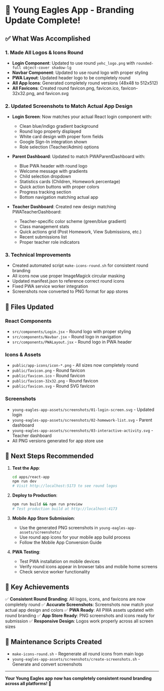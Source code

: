 # 🎨 Young Eagles App - Branding Update Complete! 

## ✅ What Was Accomplished

### 1. **Made All Logos & Icons Round**
- **Login Component**: Updated to use round `yehc_logo.png` with `rounded-full object-cover shadow-lg`
- **Navbar Component**: Updated to use round logo with proper styling
- **PWA Layout**: Updated header logo to be completely round
- **All App Icons**: Generated completely round versions (48x48 to 512x512)
- **All Favicons**: Created round favicon.png, favicon.ico, favicon-32x32.png, and favicon.svg

### 2. **Updated Screenshots to Match Actual App Design**
- **Login Screen**: Now matches your actual React login component with:
  - Clean blue/indigo gradient background
  - Round logo properly displayed
  - White card design with proper form fields
  - Google Sign-In integration shown
  - Role selection (Teacher/Admin) options

- **Parent Dashboard**: Updated to match PWAParentDashboard with:
  - Blue PWA header with round logo
  - Welcome message with gradients
  - Child selection dropdown
  - Statistics cards (Children, Homework percentage)
  - Quick action buttons with proper colors
  - Progress tracking section
  - Bottom navigation matching actual app

- **Teacher Dashboard**: Created new design matching PWATeacherDashboard:
  - Teacher-specific color scheme (green/blue gradient)
  - Class management stats
  - Quick actions grid (Post Homework, View Submissions, etc.)
  - Recent submissions list
  - Proper teacher role indicators

### 3. **Technical Improvements**
- Created automated script `make-icons-round.sh` for consistent round branding
- All icons now use proper ImageMagick circular masking
- Updated manifest.json to reference correct round icons
- Fixed PWA service worker integration
- Screenshots now converted to PNG format for app stores

## 📱 Files Updated

### React Components
- `src/components/Login.jsx` - Round logo with proper styling
- `src/components/Navbar.jsx` - Round logo in navigation
- `src/components/PWALayout.jsx` - Round logo in PWA header

### Icons & Assets
- `public/app-icons/icon-*.png` - All sizes now completely round
- `public/favicon.png` - Round favicon
- `public/favicon.ico` - Round favicon
- `public/favicon-32x32.png` - Round favicon
- `public/favicon.svg` - Round SVG favicon

### Screenshots
- `young-eagles-app-assets/screenshots/01-login-screen.svg` - Updated login
- `young-eagles-app-assets/screenshots/02-homework-list.svg` - Parent dashboard
- `young-eagles-app-assets/screenshots/03-interactive-activity.svg` - Teacher dashboard
- All PNG versions generated for app store use

## 🚀 Next Steps Recommended

1. **Test the App**:
   ```bash
   cd apps/react-app
   npm run dev
   # Visit http://localhost:5173 to see round logos
   ```

2. **Deploy to Production**:
   ```bash
   npm run build && npm run preview
   # Test production build at http://localhost:4173
   ```

3. **Mobile App Store Submission**:
   - Use the generated PNG screenshots in `young-eagles-app-assets/screenshots/`
   - Use round app icons for your mobile app build process
   - Follow the Mobile App Conversion Guide

4. **PWA Testing**:
   - Test PWA installation on mobile devices
   - Verify round icons appear in browser tabs and mobile home screens
   - Check service worker functionality

## 🎯 Key Achievements

✅ **Consistent Round Branding**: All logos, icons, and favicons are now completely round
✅ **Accurate Screenshots**: Screenshots now match your actual app design and colors
✅ **PWA Ready**: All PWA assets updated with round branding
✅ **App Store Ready**: PNG screenshots and icons ready for submission
✅ **Responsive Design**: Logos work properly across all screen sizes

## 🔧 Maintenance Scripts Created

- `make-icons-round.sh` - Regenerate all round icons from main logo
- `young-eagles-app-assets/screenshots/create-screenshots.sh` - Generate and convert screenshots

---

**Your Young Eagles app now has completely consistent round branding across all platforms! 🎉**

